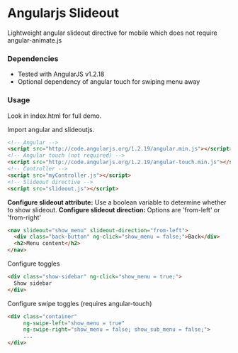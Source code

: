 # Angularjs Slideout

Lightweight angular slideout directive for mobile which does not require angular-animate.js

<!-- ### [Demo]() -->

### Dependencies

- Tested with AngularJS v1.2.18
- Optional dependency of angular touch for swiping menu away

### Usage

Look in index.html for full demo.


Import angular and slideoutjs.

```html
<!-- Angular -->
<script src="http://code.angularjs.org/1.2.19/angular.min.js"></script>
<!-- Angular touch (not required) -->
<script src="http://code.angularjs.org/1.2.19/angular-touch.min.js"></script>
<!-- Controller -->
<script src="myController.js"></script>
<!-- Slideout directive -->
<script src="slideout.js"></script>
```

**Configure slideout attribute:** Use a boolean variable to determine whether to show slideout.
**Configure slideout direction:** Options are 'from-left' or 'from-right'

```html
<nav slideout="show_menu" slideout-direction="from-left">
  <div class="back-button" ng-click="show_menu = false;">Back</div>
  <h2>Menu content</h2>
</nav>
```

Configure toggles

```html
<div class="show-sidebar" ng-click="show_menu = true;">
  Show sidebar
</div>
```

Configure swipe toggles (requires angular-touch)

```html
<div class="container"
	 ng-swipe-left="show_menu = true"
	 ng-swipe-right="show_menu = false; show_sub_menu = false;">
	 ...
</div>
```